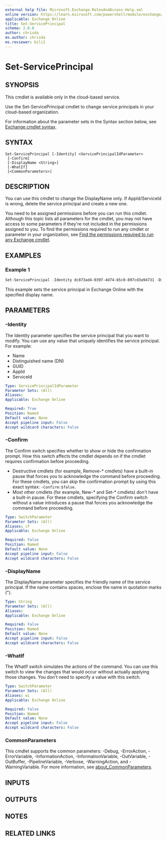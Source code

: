 ```yaml
---
external help file: Microsoft.Exchange.RolesAndAccess-Help.xml
online version: https://learn.microsoft.com/powershell/module/exchange/set-serviceprincipal
applicable: Exchange Online
title: Set-ServicePrincipal
schema: 2.0.0
author: chrisda
ms.author: chrisda
ms.reviewer: bili1
---
```


# Set-ServicePrincipal

## SYNOPSIS
This cmdlet is available only in the cloud-based service.

Use the Set-ServicePrincipal cmdlet to change service principals in your cloud-based organization.

For information about the parameter sets in the Syntax section below, see [Exchange cmdlet syntax](https://learn.microsoft.com/powershell/exchange/exchange-cmdlet-syntax).

## SYNTAX

```
Set-ServicePrincipal [-Identity] <ServicePrincipalIdParameter>
 [-Confirm]
 [-DisplayName <String>]
 [-WhatIf]
 [<CommonParameters>]
```

## DESCRIPTION
You can use this cmdlet to change the DisplayName only. If AppId/ServiceId is wrong, delete the service principal and create a new one.

You need to be assigned permissions before you can run this cmdlet. Although this topic lists all parameters for the cmdlet, you may not have access to some parameters if they're not included in the permissions assigned to you. To find the permissions required to run any cmdlet or parameter in your organization, see [Find the permissions required to run any Exchange cmdlet](https://learn.microsoft.com/powershell/exchange/find-exchange-cmdlet-permissions).

## EXAMPLES

### Example 1
```powershell
Set-ServicePrincipal -Identity dc873ad4-0397-4d74-b5c0-897cd3a94731 -DisplayName "Another App Name"
```

This example sets the service principal in Exchange Online with the specified display name.

## PARAMETERS

### -Identity
The Identity parameter specifies the service principal that you want to modify. You can use any value that uniquely identifies the service principal. For example:

- Name
- Distinguished name (DN)
- GUID
- AppId
- ServiceId

```yaml
Type: ServicePrincipalIdParameter
Parameter Sets: (All)
Aliases:
Applicable: Exchange Online

Required: True
Position: Named
Default value: None
Accept pipeline input: False
Accept wildcard characters: False
```

### -Confirm
The Confirm switch specifies whether to show or hide the confirmation prompt. How this switch affects the cmdlet depends on if the cmdlet requires confirmation before proceeding.

- Destructive cmdlets (for example, Remove-\* cmdlets) have a built-in pause that forces you to acknowledge the command before proceeding. For these cmdlets, you can skip the confirmation prompt by using this exact syntax: `-Confirm:$false`.
- Most other cmdlets (for example, New-\* and Set-\* cmdlets) don't have a built-in pause. For these cmdlets, specifying the Confirm switch without a value introduces a pause that forces you acknowledge the command before proceeding.

```yaml
Type: SwitchParameter
Parameter Sets: (All)
Aliases: cf
Applicable: Exchange Online

Required: False
Position: Named
Default value: None
Accept pipeline input: False
Accept wildcard characters: False
```

### -DisplayName
The DisplayName parameter specifies the friendly name of the service principal. If the name contains spaces, enclose the name in quotation marks (").

```yaml
Type: String
Parameter Sets: (All)
Aliases:
Applicable: Exchange Online

Required: False
Position: Named
Default value: None
Accept pipeline input: False
Accept wildcard characters: False
```

### -WhatIf
The WhatIf switch simulates the actions of the command. You can use this switch to view the changes that would occur without actually applying those changes. You don't need to specify a value with this switch.

```yaml
Type: SwitchParameter
Parameter Sets: (All)
Aliases: wi
Applicable: Exchange Online

Required: False
Position: Named
Default value: None
Accept pipeline input: False
Accept wildcard characters: False
```

### CommonParameters
This cmdlet supports the common parameters: -Debug, -ErrorAction, -ErrorVariable, -InformationAction, -InformationVariable, -OutVariable, -OutBuffer, -PipelineVariable, -Verbose, -WarningAction, and -WarningVariable. For more information, see [about_CommonParameters](https://go.microsoft.com/fwlink/p/?LinkID=113216).

## INPUTS

## OUTPUTS

## NOTES

## RELATED LINKS
